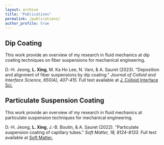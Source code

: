 ```yaml
---
layout: archive
title: "Publications"
permalink: /publications/
author_profile: true
---
```


## Dip Coating
This work provide an overview of my research in fluid mechanics at dip coating techniques on fiber suspensions
for mechanical engineering.

D.-H. Jeong, **L. Xing**, M. Ka Ho Lee, N. Vani, & A. Sauret (2023). "Deposition and alignment of fiber suspensions by dip coating."
<i>Journal of Colloid and Interface Science, 650(A), 407-415. </i> Full text available at <a href="https://www.sciencedirect.com/science/article/pii/S0021979723012079?via%3Dihub"> J. Colloid Interface Sci. </a>

## Particulate Suspension Coating
This work provide an overview of my research in fluid mechanics at particulate suspension techniques
for mechanical engineering.

D.-H. Jeong, **L. Xing**, J.-B. Boutin, & A. Sauret (2022). "Particulate suspension coating of capillary tubes."
<i>Soft Matter, 18, 8124-8133. </i> Full text available at <a href="https://pubs.rsc.org/en/content/articlelanding/2022/SM/D2SM01211A"> Soft Matter. </a>